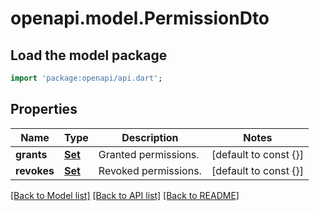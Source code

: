# openapi.model.PermissionDto

## Load the model package
```dart
import 'package:openapi/api.dart';
```

## Properties
Name | Type | Description | Notes
------------ | ------------- | ------------- | -------------
**grants** | [**Set<PermissionItemDto>**](PermissionItemDto.md) | Granted permissions. | [default to const {}]
**revokes** | [**Set<PermissionItemDto>**](PermissionItemDto.md) | Revoked permissions. | [default to const {}]

[[Back to Model list]](../README.md#documentation-for-models) [[Back to API list]](../README.md#documentation-for-api-endpoints) [[Back to README]](../README.md)


